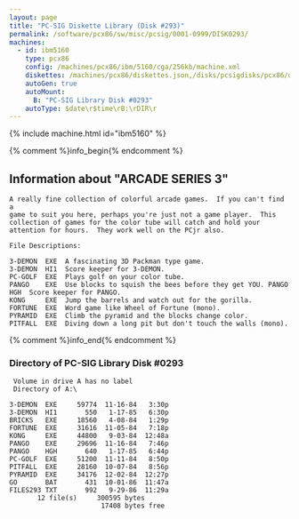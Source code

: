 ```yaml
---
layout: page
title: "PC-SIG Diskette Library (Disk #293)"
permalink: /software/pcx86/sw/misc/pcsig/0001-0999/DISK0293/
machines:
  - id: ibm5160
    type: pcx86
    config: /machines/pcx86/ibm/5160/cga/256kb/machine.xml
    diskettes: /machines/pcx86/diskettes.json,/disks/pcsigdisks/pcx86/diskettes.json
    autoGen: true
    autoMount:
      B: "PC-SIG Library Disk #0293"
    autoType: $date\r$time\rB:\rDIR\r
---
```


{% include machine.html id="ibm5160" %}

{% comment %}info_begin{% endcomment %}

## Information about "ARCADE SERIES 3"

    A really fine collection of colorful arcade games.  If you can't find a
    game to suit you here, perhaps you're just not a game player.  This
    collection of games for the color tube will catch and hold your
    attention for hours.  They work well on the PCjr also.
    
    File Descriptions:
    
    3-DEMON  EXE  A fascinating 3D Packman type game.
    3-DEMON  HI1  Score keeper for 3-DEMON.
    PC-GOLF  EXE  Plays golf on your color tube.
    PANGO    EXE  Use blocks to squish the bees before they get YOU. PANGO
    HGH  Score keeper for PANGO.
    KONG     EXE  Jump the barrels and watch out for the gorilla.
    FORTUNE  EXE  Word game like Wheel of Fortune (mono).
    PYRAMID  EXE  Climb the pyramid and the blocks change color.
    PITFALL  EXE  Diving down a long pit but don't touch the walls (mono).
{% comment %}info_end{% endcomment %}


### Directory of PC-SIG Library Disk #0293

     Volume in drive A has no label
     Directory of A:\

    3-DEMON  EXE     59774  11-16-84   3:30p
    3-DEMON  HI1       550   1-17-85   6:30p
    BRICKS   EXE     18560   4-08-84   1:29p
    FORTUNE  EXE     31616  11-05-84   7:18p
    KONG     EXE     44800   9-03-84  12:48a
    PANGO    EXE     29696  11-16-84   7:46p
    PANGO    HGH       640   1-17-85   6:44p
    PC-GOLF  EXE     51200  11-11-84   8:50p
    PITFALL  EXE     28160  10-07-84   8:56p
    PYRAMID  EXE     34176  12-02-84  12:27p
    GO       BAT       431  10-01-86  11:47a
    FILES293 TXT       992   9-29-86  11:29a
           12 file(s)     300595 bytes
                           17408 bytes free
